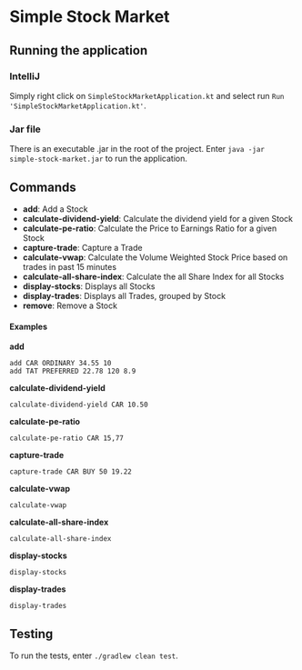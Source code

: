 # Simple Stock Market

## Running the application
### IntelliJ
Simply right click on `SimpleStockMarketApplication.kt` and select run `Run 'SimpleStockMarketApplication.kt'`.

### Jar file
There is an executable .jar in the root of the project.
Enter `java -jar simple-stock-market.jar` to run the application.

## Commands
* **add**: Add a Stock
* **calculate-dividend-yield**: Calculate the dividend yield for a given Stock
* **calculate-pe-ratio**: Calculate the Price to Earnings Ratio for a given Stock
* **capture-trade**: Capture a Trade
* **calculate-vwap**: Calculate the Volume Weighted Stock Price based on trades in past 15 minutes
* **calculate-all-share-index**: Calculate the all Share Index for all Stocks
* **display-stocks**: Displays all Stocks
* **display-trades**: Displays all Trades, grouped by Stock
* **remove**: Remove a Stock

#### Examples
**add**
```shell
add CAR ORDINARY 34.55 10
add TAT PREFERRED 22.78 120 8.9
```
**calculate-dividend-yield**
```shell
calculate-dividend-yield CAR 10.50
```
**calculate-pe-ratio**
```shell
calculate-pe-ratio CAR 15,77
```
**capture-trade**
```shell
capture-trade CAR BUY 50 19.22
```
**calculate-vwap**
```shell
calculate-vwap
```
**calculate-all-share-index**
```shell
calculate-all-share-index
```
**display-stocks**
```shell
display-stocks
```
**display-trades**
```shell
display-trades
```

## Testing
To run the tests, enter `./gradlew clean test`.